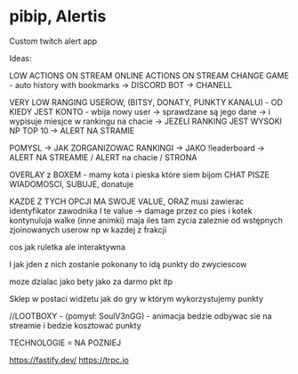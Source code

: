 # pibip, Alertis

Custom twitch alert app




Ideas:

LOW
ACTIONS ON STREAM ONLINE
ACTIONS ON STREAM CHANGE GAME - auto history with bookmarks -> DISCORD BOT -> CHANELL

VERY LOW
RANGING USEROW, (BITSY, DONATY, PUNKTY KANALU) -
OD KIEDY JEST KONTO - wbija nowy user -> sprawdzane są jego dane -> i wypisuje miesjce w rankingu na chacie
-> JEZELI RANKING JEST WYSOKI NP TOP 10 -> ALERT NA STRAMIE

POMYSL -> JAK ZORGANIZOWAC RANKINGI -> JAKO !leaderboard -> ALERT NA STREAMIE / ALERT na chacie / STRONA




OVERLAY z BOXEM - mamy kota i pieska które siem bijom
CHAT PISZE WIADOMOSCI, SUBUJE, donatuje

KAZDE Z TYCH OPCJI MA SWOJE VALUE, ORAZ musi zawierac identyfikator zawodnika
I te value -> damage przez co pies i kotek kontynuluja walke (inne animki)
maja iles tam zycia
zaleznie od wstępnych zjoinowanych userow np w kazdej z frakcji 

cos jak ruletka ale interaktywna 

I jak jden z nich zostanie pokonany to idą punkty do zwyciescow 

moze dzialac jako bety jako za darmo pkt itp


Sklep w postaci widżetu jak do gry w którym wykorzystujemy punkty


//LOOTBOXY  - (pomysł: SoulV3nGG) - animacja bedzie odbywac sie na streamie i bedzie kosztować punkty



TECHNOLOGIE = NA POZNIEJ

https://fastify.dev/
https://trpc.io
